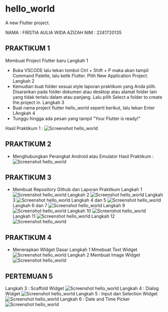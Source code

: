 # hello_world

A new Flutter project.

NAMA    : FIRSTIA AULIA WIDA AZIZAH
NIM     : 2241720135


## PRAKTIKUM 1
Membuat Project Flutter baru
Langkah 1
- Buka VSCODE lalu tekan tombol Ctrl + Shift + P maka akan tampil Command Palette, lalu ketik Flutter. Pilih New Application Project.
Langkah 2
- Kemudian buat folder sesuai style laporan praktikum yang Anda pilih. Disarankan pada folder dokumen atau desktop atau alamat folder lain yang tidak terlalu dalam atau panjang. Lalu pilih Select a folder to create the project in.
Langkah 3
- Buat nama project flutter hello_world seperti berikut, lalu tekan Enter
LAngkah 4
- Tunggu hingga ada pesan yang tampil "Your Flutter is ready!"

Hasil Praktikum 1 :
![Screenshot hello_world](images\01.jpg)

## PRAKTIKUM 2
- Menghubungkan Perangkat Android atau Emulator
Hasil Praktikum :
![Screenshot hello_world](images\prak2.jpg)

## PRAKTIKUM 3
- Membuat Repository Github dan Laporan Praktikum
Langkah 1
![Screenshot hello_world](images\prak3.1.jpg)
Langkah 2
![Screenshot hello_world](images\prak3.2.jpg)
Langkah 3
![Screenshot hello_world](images\prak3.3.jpg)
Langkah 4 dan 5
![Screenshot hello_world](images\prak3.4.5.jpg)
Langkah 6 dan 7
![Screenshot hello_world](images\prak3.6.7.jpg)
Langkah 9
![Screenshot hello_world](images\prak3.9.jpg)
Langkah 10
![Screenshot hello_world](images\prak3.10.jpg)
Langkah 11
![Screenshot hello_world](images\prak3.11.jpg)
Langkah 12
![Screenshot hello_world](images\prak3.12.jpg)

## PRAKTIKUM 4
- Menerapkan WIdget Dasar
Langkah 1 Mmebuat Text Widget
![Screenshot hello_world](images\prak4.1.jpg)
Langkah 2 Membuat Image Widget
![Screenshot hello_world](images\prak4.2.jpg)

## PERTEMUAN 5
Langkah 3 : Scaffold Widget
![Screenshot hello_world](images\prak5.3.jpg)
Langkah 4 : Dialog Widget
![Screenshot hello_world](images\prak5.4.jpg)
Langkah 5 : Input dan Selection Widget
![Screenshot hello_world](images\prak5.5.jpg)
Langkah 6 : Date and Time Picker
![Screenshot hello_world](images\prak5.6.jpg)